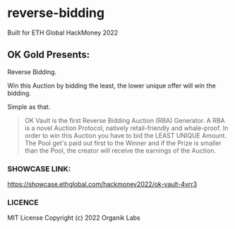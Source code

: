 # reverse-bidding
Built for ETH Global HackMoney 2022

## OK Gold Presents:
Reverse Bidding.

Win this Auction by bidding the least, the lower unique offer will win the bidding.

Simple as that.

> OK Vault is the first Reverse Bidding Auction (RBA) Generator. A RBA is a novel Auction Protocol, natively retail-friendly and whale-proof. In order to win this Auction you have to bid the LEAST UNIQUE Amount. The Pool get's paid out first to the Winner and if the Prize is smaller than the Pool, the creator will receive the earnings of the Auction.


### SHOWCASE LINK:

https://showcase.ethglobal.com/hackmoney2022/ok-vault-4vrr3

### LICENCE

MIT License
Copyright (c) 2022 Organik Labs
